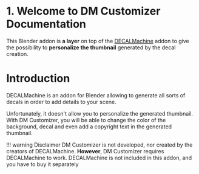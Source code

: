 # 1. Welcome to DM Customizer Documentation


This Blender addon is **a layer** on top of the <a href="https://machin3.io/DECALmachine/docs/" target="_blank">DECALMachine</a> addon to give 
the possibility to **personalize the thumbnail** generated by the decal creation.

# Introduction
DECALMachine is an addon for Blender allowing to generate all sorts of decals in order to add details to your scene. 

Unfortunately, it doesn't allow you to personalize the generated thumbnail. With DM Customizer, you will be able to change
the color of the background, decal and even add a copyright text in the generated thumbnail.

!!! warning Disclaimer
    DM Customizer is not developed, nor created by the creators of DECALMachine. <b class="alert-word">However</b>, DM Customizer requires DECALMachine to work. DECALMachine is not included in this addon, and you have to buy it separately
